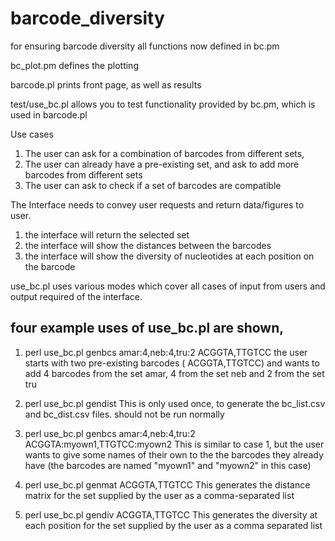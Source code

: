 # barcode_diversity
for ensuring barcode diversity
all functions now defined in bc.pm

bc_plot.pm defines the plotting

barcode.pl prints front page, as well as results


test/use_bc.pl  allows you to test functionality provided by bc.pm, which is used in barcode.pl

Use cases
  1) The user can ask for a combination of barcodes from different sets, 
  2) The user can already have a pre-existing set, and ask to add more barcodes from
       different sets
  3) The user can ask to check if a set of barcodes are compatible

The Interface needs to convey user requests and return data/figures to user.
  1) the interface will return the selected set
  2) the interface will show the distances between the barcodes
  3) the interface will show the diversity of nucleotides at each position on the barcode


use_bc.pl uses various modes which cover all cases of input from users and output required of
  the interface. 

## four example uses of use_bc.pl are shown, 

1) perl use_bc.pl genbcs amar:4,neb:4,tru:2 ACGGTA,TTGTCC
    the user starts with two pre-existing barcodes ( ACGGTA,TTGTCC) and wants to add
       4 barcodes from the set amar, 4 from the set neb and 2 from the set tru       
  
2) perl use_bc.pl gendist
     This is only used once, to generate the bc_list.csv and bc_dist.csv files. should not
     be run normally

3) perl use_bc.pl genbcs amar:4,neb:4,tru:2 ACGGTA:myown1,TTGTCC:myown2
   This is similar to case 1, but the user wants to give some names of their own to the
   the barcodes they already have (the barcodes are named "myown1" and "myown2" in this case)

4) perl use_bc.pl genmat ACGGTA,TTGTCC
    This generates the distance matrix for the set supplied by the user as a comma-separated list

5) perl use_bc.pl gendiv ACGGTA,TTGTCC
   This generates the diversity at each position for the set supplied by the user as a
   	comma separated list
